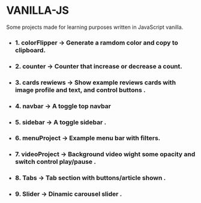 # VANILLA-JS

Some projects made for learning purposes written in JavaScript vanilla.
<ul>
<li><h3>1. colorFlipper -> Generate a ramdom color and copy to clipboard.</h3></li>
<li><h3>2. counter -> Counter that increase or decrease a count.</h3></li>
<li><h3>3. cards rewiews -> Show example reviews cards with image profile and text, and control buttons .</h3></li>
<li><h3>4. navbar -> A toggle top navbar </h3></li>
<li><h3>5. sidebar -> A toggle sidebar .</h3></li>
<li><h3>6. menuProject -> Example menu bar with filters.</h3></li>
<li><h3>7. videoProject -> Background video wight some opacity and switch control play/pause  .</h3></li>
<li><h3>8. Tabs -> Tab section with buttons/article shown .</h3></li>
<li><h3>9. Slider -> Dinamic carousel slider .</h3></li>
</ul>
